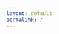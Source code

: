 ```yaml
---
layout: default
permalink: /
---
```

<script type="text/javascript">
  var url = window.location.href;
  window.location.replace(url+'participatory/')
</script>
